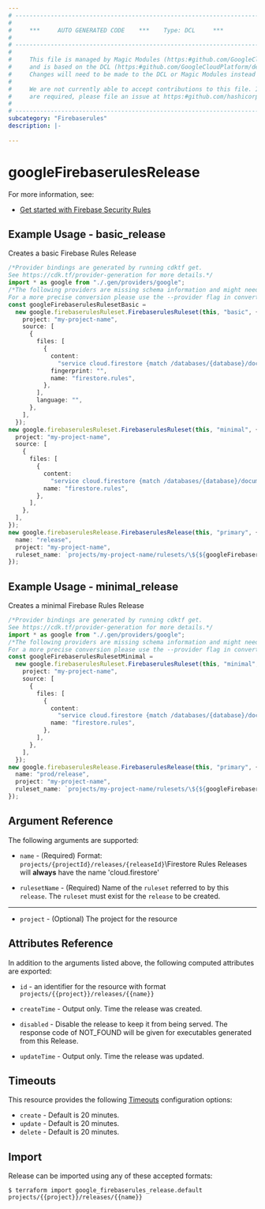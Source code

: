 ```yaml
---
# ----------------------------------------------------------------------------
#
#     ***     AUTO GENERATED CODE    ***    Type: DCL     ***
#
# ----------------------------------------------------------------------------
#
#     This file is managed by Magic Modules (https:#github.com/GoogleCloudPlatform/magic-modules)
#     and is based on the DCL (https:#github.com/GoogleCloudPlatform/declarative-resource-client-library).
#     Changes will need to be made to the DCL or Magic Modules instead of here.
#
#     We are not currently able to accept contributions to this file. If changes
#     are required, please file an issue at https:#github.com/hashicorp/terraform-provider-google/issues/new/choose
#
# ----------------------------------------------------------------------------
subcategory: "Firebaserules"
description: |-
  
---
```


# googleFirebaserulesRelease

For more information, see:

* [Get started with Firebase Security Rules](https://firebase.google.com/docs/rules/get-started)

## Example Usage - basic\_release

Creates a basic Firebase Rules Release

```typescript
/*Provider bindings are generated by running cdktf get.
See https://cdk.tf/provider-generation for more details.*/
import * as google from "./.gen/providers/google";
/*The following providers are missing schema information and might need manual adjustments to synthesize correctly: google.
For a more precise conversion please use the --provider flag in convert.*/
const googleFirebaserulesRulesetBasic =
  new google.firebaserulesRuleset.FirebaserulesRuleset(this, "basic", {
    project: "my-project-name",
    source: [
      {
        files: [
          {
            content:
              "service cloud.firestore {match /databases/{database}/documents { match /{document=**} { allow read, write: if false; } } }",
            fingerprint: "",
            name: "firestore.rules",
          },
        ],
        language: "",
      },
    ],
  });
new google.firebaserulesRuleset.FirebaserulesRuleset(this, "minimal", {
  project: "my-project-name",
  source: [
    {
      files: [
        {
          content:
            "service cloud.firestore {match /databases/{database}/documents { match /{document=**} { allow read, write: if false; } } }",
          name: "firestore.rules",
        },
      ],
    },
  ],
});
new google.firebaserulesRelease.FirebaserulesRelease(this, "primary", {
  name: "release",
  project: "my-project-name",
  ruleset_name: `projects/my-project-name/rulesets/\${${googleFirebaserulesRulesetBasic.name}}`,
});

```

## Example Usage - minimal\_release

Creates a minimal Firebase Rules Release

```typescript
/*Provider bindings are generated by running cdktf get.
See https://cdk.tf/provider-generation for more details.*/
import * as google from "./.gen/providers/google";
/*The following providers are missing schema information and might need manual adjustments to synthesize correctly: google.
For a more precise conversion please use the --provider flag in convert.*/
const googleFirebaserulesRulesetMinimal =
  new google.firebaserulesRuleset.FirebaserulesRuleset(this, "minimal", {
    project: "my-project-name",
    source: [
      {
        files: [
          {
            content:
              "service cloud.firestore {match /databases/{database}/documents { match /{document=**} { allow read, write: if false; } } }",
            name: "firestore.rules",
          },
        ],
      },
    ],
  });
new google.firebaserulesRelease.FirebaserulesRelease(this, "primary", {
  name: "prod/release",
  project: "my-project-name",
  ruleset_name: `projects/my-project-name/rulesets/\${${googleFirebaserulesRulesetMinimal.name}}`,
});

```

## Argument Reference

The following arguments are supported:

*   `name` -
    (Required)
    Format: `projects/{projectId}/releases/{releaseId}`\Firestore Rules Releases will **always** have the name 'cloud.firestore'

*   `rulesetName` -
    (Required)
    Name of the `ruleset` referred to by this `release`. The `ruleset` must exist for the `release` to be created.

***

* `project` -
  (Optional)
  The project for the resource

## Attributes Reference

In addition to the arguments listed above, the following computed attributes are exported:

*   `id` - an identifier for the resource with format `projects/{{project}}/releases/{{name}}`

*   `createTime` -
    Output only. Time the release was created.

*   `disabled` -
    Disable the release to keep it from being served. The response code of NOT\_FOUND will be given for executables generated from this Release.

*   `updateTime` -
    Output only. Time the release was updated.

## Timeouts

This resource provides the following
[Timeouts](https://developer.hashicorp.com/terraform/plugin/sdkv2/resources/retries-and-customizable-timeouts) configuration options:

* `create` - Default is 20 minutes.
* `update` - Default is 20 minutes.
* `delete` - Default is 20 minutes.

## Import

Release can be imported using any of these accepted formats:

```console
$ terraform import google_firebaserules_release.default projects/{{project}}/releases/{{name}}
```
